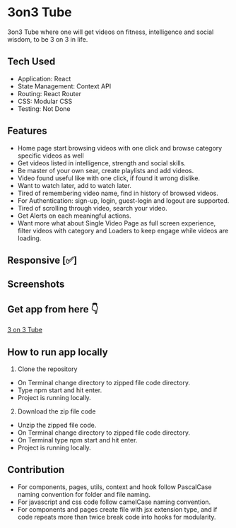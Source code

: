 # 3on3 Tube
3on3 Tube where one will get videos on fitness, intelligence and 
social wisdom, to be 3 on 3 in life.

## Tech Used
- Application: React
- State Management: Context API
- Routing: React Router
- CSS: Modular CSS
- Testing: Not Done

## Features
- Home page start browsing videos with one click and browse category specific videos as well
- Get videos listed in intelligence, strength and social skills.
- Be master of your own sear, create playlists and add videos.
- Video found useful like with one click, if found it wrong dislike.
- Want to watch later, add to watch later.
- Tired of remembering video name, find in history of browsed videos.
- For Authentication: sign-up, login, guest-login and logout are supported.
- Tired of scrolling through video, search your video.
- Get Alerts on each meaningful actions.
- Want more what about Single Video Page as full screen experience, filter videos with category 
  and Loaders to keep engage while videos are loading.

## Responsive [✅]

## Screenshots


## Get app from here 👇
[3 on 3 Tube](https://3on3tube.netlify.app/)

## How to run app locally
1. Clone the repository
- On Terminal change directory to zipped file code directory.
- Type npm start and hit enter.
- Project is running locally.
2. Download the zip file code
- Unzip the zipped file code.
- On Terminal change directory to zipped file code directory.
- On Terminal type npm start and hit enter.
- Project is running locally.

## Contribution
- For components, pages, utils, context and hook follow PascalCase naming 
  convention for folder and file naming.
- For javascript and css code follow camelCase naming convention.
- For components and pages create file with jsx extension type, and 
  if code repeats more than twice break code into hooks for modularity.